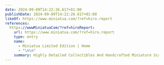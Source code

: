 ```yaml
---
date: 2024-09-09T14:22:26.617+01:00
publishDate: 2024-09-09T14:22:26.617+01:00
likeOf: https://www.miniatua.com/?ref=hiro.report
references:
  https://wwwMiniatuaCom/?ref=hiroReport:
    url: https://www.miniatua.com/?ref=hiro.report
    type: entry
    name:
      - Miniatua Limited Edition | Home
      - "\n\n"
    summary: Highly Detailed Collectibles And Handcrafted Miniature Scale Models
---
```


